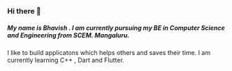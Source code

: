 ### Hi there 👋

##### My name is Bhavish . I am currently pursuing my BE in Computer Science and Engineering from SCEM. Mangaluru.

I like to build applicatons which helps others and saves their time.
I am currently learning C++ , Dart and Flutter.


